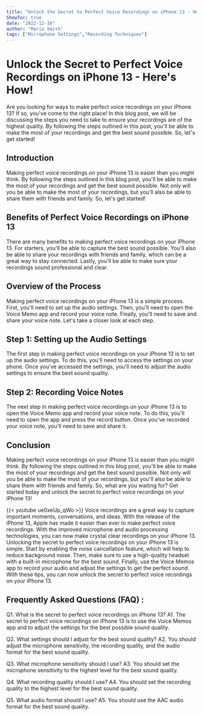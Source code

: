 ```yaml
---
title: "Unlock the Secret to Perfect Voice Recordings on iPhone 13 - Here's How!"
ShowToc: true 
date: "2022-12-18"
author: "Maria Smith" 
tags: ["Microphone Settings","Recording Techniques"]
---
```

# Unlock the Secret to Perfect Voice Recordings on iPhone 13 - Here's How!

Are you looking for ways to make perfect voice recordings on your iPhone 13? If so, you've come to the right place! In this blog post, we will be discussing the steps you need to take to ensure your recordings are of the highest quality. By following the steps outlined in this post, you'll be able to make the most of your recordings and get the best sound possible. So, let's get started!

## Introduction

Making perfect voice recordings on your iPhone 13 is easier than you might think. By following the steps outlined in this blog post, you'll be able to make the most of your recordings and get the best sound possible. Not only will you be able to make the most of your recordings, but you'll also be able to share them with friends and family. So, let's get started!

## Benefits of Perfect Voice Recordings on iPhone 13

There are many benefits to making perfect voice recordings on your iPhone 13. For starters, you'll be able to capture the best sound possible. You'll also be able to share your recordings with friends and family, which can be a great way to stay connected. Lastly, you'll be able to make sure your recordings sound professional and clear.

## Overview of the Process

Making perfect voice recordings on your iPhone 13 is a simple process. First, you'll need to set up the audio settings. Then, you'll need to open the Voice Memo app and record your voice note. Finally, you'll need to save and share your voice note. Let's take a closer look at each step.

## Step 1: Setting up the Audio Settings

The first step in making perfect voice recordings on your iPhone 13 is to set up the audio settings. To do this, you'll need to access the settings on your phone. Once you've accessed the settings, you'll need to adjust the audio settings to ensure the best sound quality.

## Step 2: Recording Voice Notes

The next step in making perfect voice recordings on your iPhone 13 is to open the Voice Memo app and record your voice note. To do this, you'll need to open the app and press the record button. Once you've recorded your voice note, you'll need to save and share it.

## Conclusion

Making perfect voice recordings on your iPhone 13 is easier than you might think. By following the steps outlined in this blog post, you'll be able to make the most of your recordings and get the best sound possible. Not only will you be able to make the most of your recordings, but you'll also be able to share them with friends and family. So, what are you waiting for? Get started today and unlock the secret to perfect voice recordings on your iPhone 13!

{{< youtube ue0xeUp_qWo >}} 
Voice recordings are a great way to capture important moments, conversations, and ideas. With the release of the iPhone 13, Apple has made it easier than ever to make perfect voice recordings. With the improved microphone and audio processing technologies, you can now make crystal clear recordings on your iPhone 13. Unlocking the secret to perfect voice recordings on your iPhone 13 is simple. Start by enabling the noise cancellation feature, which will help to reduce background noise. Then, make sure to use a high-quality headset with a built-in microphone for the best sound. Finally, use the Voice Memos app to record your audio and adjust the settings to get the perfect sound. With these tips, you can now unlock the secret to perfect voice recordings on your iPhone 13.

## Frequently Asked Questions (FAQ) :
Q1. What is the secret to perfect voice recordings on iPhone 13?
A1. The secret to perfect voice recordings on iPhone 13 is to use the Voice Memos app and to adjust the settings for the best possible sound quality.

Q2. What settings should I adjust for the best sound quality?
A2. You should adjust the microphone sensitivity, the recording quality, and the audio format for the best sound quality.

Q3. What microphone sensitivity should I use?
A3. You should set the microphone sensitivity to the highest level for the best sound quality.

Q4. What recording quality should I use?
A4. You should set the recording quality to the highest level for the best sound quality.

Q5. What audio format should I use?
A5. You should use the AAC audio format for the best sound quality.


